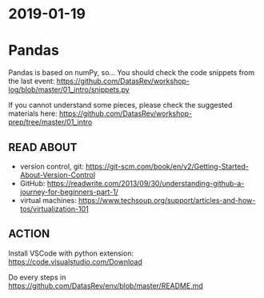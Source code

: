 # 2019-01-19
# Pandas

Pandas is based on numPy, so...
You should check the code snippets from the last event:
https://github.com/DatasRev/workshop-log/blob/master/01_intro/snippets.py

If you cannot understand some pieces, please check the suggested materials here:
https://github.com/DatasRev/workshop-prep/tree/master/01_intro

## READ ABOUT
- version control, git: https://git-scm.com/book/en/v2/Getting-Started-About-Version-Control
- GitHub: https://readwrite.com/2013/09/30/understanding-github-a-journey-for-beginners-part-1/
- virtual machines: https://www.techsoup.org/support/articles-and-how-tos/virtualization-101


## ACTION
Install VSCode with python extension: https://code.visualstudio.com/Download

Do every steps in https://github.com/DatasRev/env/blob/master/README.md
